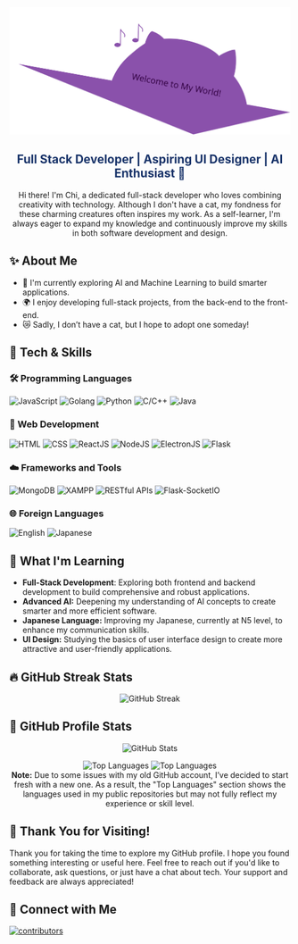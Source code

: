 ![Cat Banner](./resources/banner.svg)

<h2 align="center" style="color: #183369">Full Stack Developer | Aspiring UI Designer | AI Enthusiast 🐾</h2>

<div align="center"> Hi there! I'm Chi, a dedicated full-stack developer who loves combining creativity with technology. Although I don't have a cat, my fondness for these charming creatures often inspires my work. As a self-learner, I'm always eager to expand my knowledge and continuously improve my skills in both software development and design. </div>

## ✨ About Me
- 🧠 I'm currently exploring AI and Machine Learning to build smarter applications.
- 🌍 I enjoy developing full-stack projects, from the back-end to the front-end.
- 😿 Sadly, I don’t have a cat, but I hope to adopt one someday!

## 🔮 Tech & Skills
### 🛠️ Programming Languages
![JavaScript](https://img.shields.io/badge/-JavaScript-183369?style=flat&logo=javascript) 
![Golang](https://img.shields.io/badge/-Golang-183369?style=flat&logo=go)
![Python](https://img.shields.io/badge/-Python-183369?style=flat&logo=python) 
![C/C++](https://img.shields.io/badge/-C/C++-183369?style=flat&logo=c) 
![Java](https://img.shields.io/badge/-Java-183369?style=flat&logo=java)

### 🧩 Web Development
![HTML](https://img.shields.io/badge/-HTML-183369?style=flat&logo=html5)
![CSS](https://img.shields.io/badge/-CSS-183369?style=flat&logo=css3)
![ReactJS](https://img.shields.io/badge/-ReactJS-183369?style=flat&logo=react)
![NodeJS](https://img.shields.io/badge/-NodeJS-183369?style=flat&logo=node.js)
![ElectronJS](https://img.shields.io/badge/-ElectronJS-183369?style=flat&logo=electron)
![Flask](https://img.shields.io/badge/-Flask-183369?style=flat&logo=flask)

### ☁️ Frameworks and Tools
![MongoDB](https://img.shields.io/badge/-MongoDB-183369?style=flat&logo=mongodb)
![XAMPP](https://img.shields.io/badge/-XAMPP-183369?style=flat&logo=xampp)
![RESTful APIs](https://img.shields.io/badge/-RESTful_APIs-183369?style=flat&logo=api)
![Flask-SocketIO](https://img.shields.io/badge/-Flask--SocketIO-183369?style=flat&logo=flask)

### 🌐 Foreign Languages
![English](https://img.shields.io/badge/-English-183369?style=flat&logo=language)
![Japanese](https://img.shields.io/badge/-Japanese_N5-183369?style=flat&logo=japan)

## 🌱 What I'm Learning
- **Full-Stack Development**: Exploring both frontend and backend development to build comprehensive and robust applications.
- **Advanced AI:** Deepening my understanding of AI concepts to create smarter and more efficient software.
- **Japanese Language:** Improving my Japanese, currently at N5 level, to enhance my communication skills.
- **UI Design:** Studying the basics of user interface design to create more attractive and user-friendly applications.

## 🔥 GitHub Streak Stats

<p align="center">
  <img src="http://github-readme-streak-stats.herokuapp.com?user=ume-meu&theme=tokyonight&hide_border=true" alt="GitHub Streak" />
</p>

## 🌌 GitHub Profile Stats
<p align="center">
  <img src="https://github-readme-stats.vercel.app/api?username=ume-meu&show_icons=true&theme=tokyonight&hide_border=true" alt="GitHub Stats">
</p>

<p align="center">
  <img src="https://github-readme-stats.vercel.app/api/top-langs/?username=ume-meu&layout=compact&theme=tokyonight&hide_border=true" alt="Top Languages">
  <img src="https://github-readme-stats.vercel.app/api/top-langs/?username=nguyenthiyenchi&layout=compact&theme=tokyonight&hide_border=true" alt="Top Languages">
  <br>
  <strong>Note:</strong> Due to some issues with my old GitHub account, I’ve decided to start fresh with a new one. As a result, the "Top Languages" section shows the languages used in my public repositories but may not fully reflect my experience or skill level.
</p>


## 🙏 Thank You for Visiting!

Thank you for taking the time to explore my GitHub profile. I hope you found something interesting or useful here. Feel free to reach out if you'd like to collaborate, ask questions, or just have a chat about tech. Your support and feedback are always appreciated!

## 🐾 Connect with Me

<!-- <div align="center"> -->
<div>
    <a href="https://www.linkedin.com/in/chi-nguyen-c208n203/"><img alt="contributors" src="https://img.shields.io/badge/-LinkedIn-183369?style=flat&logo=linkedin"></a>
</div>

